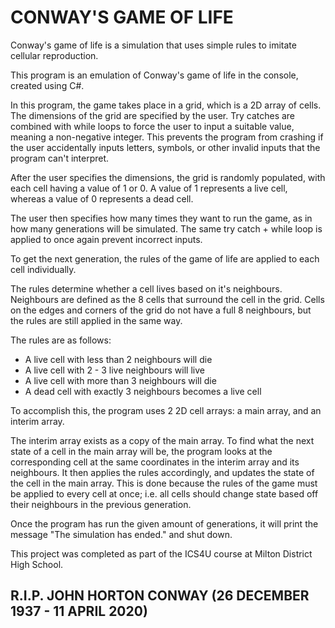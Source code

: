 # CONWAY'S GAME OF LIFE

Conway's game of life is a simulation that uses simple rules to imitate cellular reproduction.

This program is an emulation of Conway's game of life in the console, created using C#.

In this program, the game takes place in a grid, which is a 2D array of cells. 
The dimensions of the grid are specified by the user. Try catches are combined with while loops to force the user to input a suitable value, 
meaning a non-negative integer. This prevents the program from crashing if the user accidentally inputs letters, symbols, or other invalid inputs
that the program can't interpret.

After the user specifies the dimensions, the grid is randomly populated, with each cell having a value of 1 or 0.
A value of 1 represents a live cell, whereas a value of 0 represents a dead cell.

The user then specifies how many times they want to run the game, as in how many generations will be simulated. The same try catch + while loop
is applied to once again prevent incorrect inputs.

To get the next generation, the rules of the game of life are applied to each cell individually.

The rules determine whether a cell lives based on it's neighbours. Neighbours are defined as the 8 cells that surround the cell in the grid.
Cells on the edges and corners of the grid do not have a full 8 neighbours, but the rules are still applied in the same way.

The rules are as follows:

* A live cell with less than 2 neighbours will die
* A live cell with 2 - 3 live neighbours will live 
* A live cell with more than 3 neighbours will die
* A dead cell with exactly 3 neighbours becomes a live cell 

To accomplish this, the program uses 2 2D cell arrays: a main array, and an interim array.

The interim array exists as a copy of the main array. To find what the next state of a cell in the main array will be, the program looks at
the corresponding cell at the same coordinates in the interim array and its neighbours. It then applies the rules accordingly, and updates the
state of the cell in the main array. This is done because the rules of the game must be applied to every cell at once; i.e. all cells should
change state based off their neighbours in the previous generation. 

Once the program has run the given amount of generations, it will print the message "The simulation has ended." and shut down.

This project was completed as part of the ICS4U course at Milton District High School.

## R.I.P. JOHN HORTON CONWAY (26 DECEMBER 1937 - 11 APRIL 2020)

